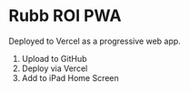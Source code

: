# Rubb ROI PWA

Deployed to Vercel as a progressive web app.

1. Upload to GitHub
2. Deploy via Vercel
3. Add to iPad Home Screen